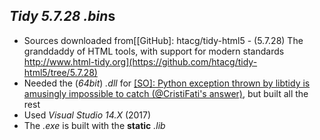 *Tidy 5.7.28* *.bin*s
---------------------

- Sources downloaded from[[GitHub]: htacg/tidy-html5 - (5.7.28) The granddaddy of HTML tools, with support for modern standards http://www.html-tidy.org](https://github.com/htacg/tidy-html5/tree/5.7.28)
- Needed the (*64bit*) *.dll* for [[SO]: Python exception thrown by libtidy is amusingly impossible to catch (@CristiFati's answer)](https://stackoverflow.com/questions/59054833/python-exception-thrown-by-libtidy-is-amusingly-impossible-to-catch/59071499#59071499), but built all the rest
- Used *Visual Studio 14.X* (2017)
- The *.exe* is built with the **static** *.lib*

